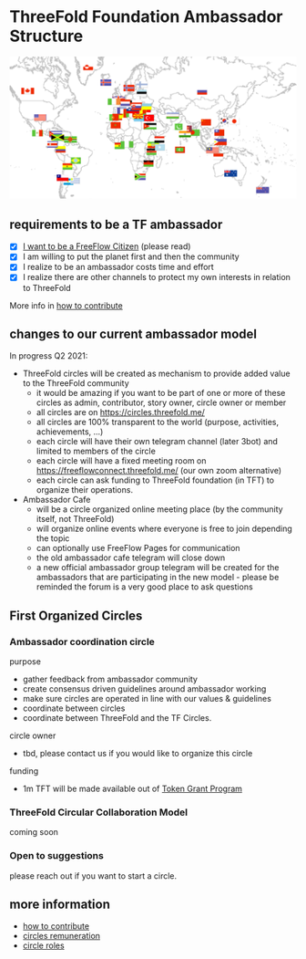 
# ThreeFold Foundation Ambassador Structure

![](img/ambassadors_world.png)

## requirements to be a TF ambassador

- [X] [I want to be a FreeFlow Citizen](freeflow_citizen) (please read)
- [X] I am willing to put the planet first and then the community 
- [X] I realize to be an ambassador costs time and effort
- [X] I realize there are other channels to protect my own interests in relation to ThreeFold

More info in [how to contribute](peer2peer_collaboration)

## changes to our current ambassador model

In progress Q2 2021:

- ThreeFold circles will be created as mechanism to provide added value to the ThreeFold community
    - it would be amazing if you want to be part of one or more of these circles as admin, contributor, story owner, circle owner or member
    - all circles are on https://circles.threefold.me/
    - all circles are 100% transparent to the world (purpose, activities, achievements, ...)
    - each circle will have their own telegram channel (later 3bot) and limited to members of the circle
    - each circle will have a fixed meeting room on https://freeflowconnect.threefold.me/ (our own zoom alternative)
    - each circle can ask funding to ThreeFold foundation (in TFT) to organize their operations.
- Ambassador Cafe 
    - will be a circle organized online meeting place (by the community itself, not ThreeFold)
    - will organize online events where everyone is free to join depending the topic
    - can optionally use FreeFlow Pages for communication
    - the old ambassador cafe telegram will close down
    - a new official ambassador group telegram will be created for the ambassadors that are participating in the new model - please be reminded the forum is a very good place to ask questions

## First Organized Circles

### Ambassador coordination circle

purpose

- gather feedback from ambassador community
- create consensus driven guidelines around ambassador working
- make sure circles are operated in line with our values & guidelines
- coordinate between circles
- coordinate between ThreeFold and the TF Circles.

circle owner

- tbd, please contact us if you would like to organize this circle

funding

- 1m TFT will be made available out of [Token Grant Program](grantoverview)

### ThreeFold Circular Collaboration Model

coming soon

### Open to suggestions

please reach out if you want to start a circle.


## more information

- [how to contribute](peer2peer_collaboration)
- [circles remuneration](circles_remuneration)
- [circle roles](circles_roles)

